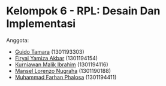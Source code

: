 # Kelompok 6 - RPL: Desain Dan Implementasi

Anggota:
- [Guido Tamara](https://github.com/grendozramy) (1301193303)
- [Firyal Yamiza Akbar](https://github.com/Cupuman) 	(1301194154)
- [Kurniawan Malik Ibrahim](https://github.com/kurniawanmalik) 	(1301194116)
- [Mansel Lorenzo Nugraha](https://github.com/mansel12) (1301190188)
- [Muhammad Farhan Phalosa](https://github.com/farhanfhalosa) (1301194411)
